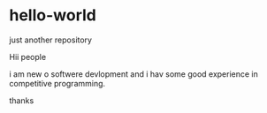 # hello-world
just another repository

Hii people

i am new o softwere devlopment and i hav some good experience in competitive programming.

thanks
